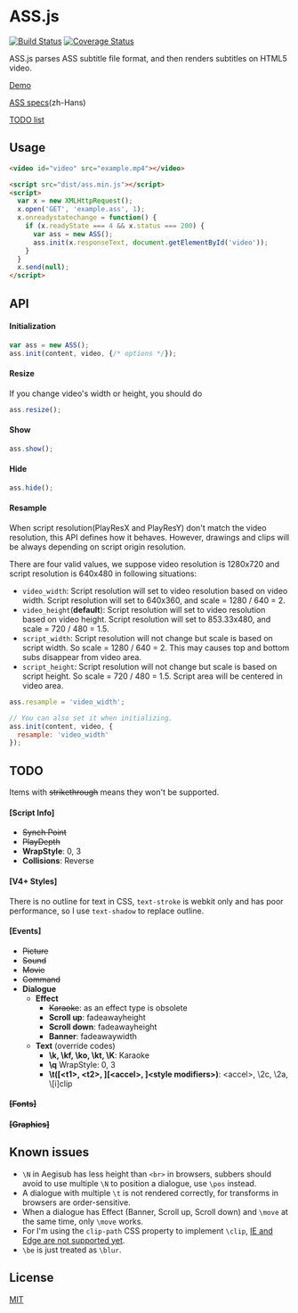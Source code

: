 ASS.js
======
[![Build Status](https://travis-ci.org/weizhenye/ASS.svg?branch=master)](https://travis-ci.org/weizhenye/ASS)
[![Coverage Status](https://coveralls.io/repos/github/weizhenye/ASS/badge.svg?branch=master)](https://coveralls.io/github/weizhenye/ASS?branch=master)

ASS.js parses ASS subtitle file format, and then renders subtitles on HTML5 video.

[Demo](https://ass.js.org/)

[ASS specs](https://github.com/weizhenye/ASS/wiki/ASS-%E5%AD%97%E5%B9%95%E6%A0%BC%E5%BC%8F%E8%A7%84%E8%8C%83)(zh-Hans)

[TODO list](#todo)

## Usage

```html
<video id="video" src="example.mp4"></video>

<script src="dist/ass.min.js"></script>
<script>
  var x = new XMLHttpRequest();
  x.open('GET', 'example.ass', 1);
  x.onreadystatechange = function() {
    if (x.readyState === 4 && x.status === 200) {
      var ass = new ASS();
      ass.init(x.responseText, document.getElementById('video'));
    }
  }
  x.send(null);
</script>
```

## API

#### Initialization

```javascript
var ass = new ASS();
ass.init(content, video, {/* options */});
```

#### Resize
If you change video's width or height, you should do

```javascript
ass.resize();
```

#### Show

```javascript
ass.show();
```

#### Hide

```javascript
ass.hide();
```

#### Resample

When script resolution(PlayResX and PlayResY) don't match the video resolution, this API defines how it behaves. However, drawings and clips will be always depending on script origin resolution.

There are four valid values, we suppose video resolution is 1280x720 and script resolution is 640x480 in following situations:
* `video_width`: Script resolution will set to video resolution based on video width. Script resolution will set to 640x360, and scale = 1280 / 640 = 2.
* `video_height`(__default__): Script resolution will set to video resolution based on video height. Script resolution will set to 853.33x480, and scale = 720 / 480 = 1.5.
* `script_width`: Script resolution will not change but scale is based on script width. So scale = 1280 / 640 = 2. This may causes top and bottom subs disappear from video area.
* `script_height`: Script resolution will not change but scale is based on script height. So scale = 720 / 480 = 1.5. Script area will be centered in video area.

```javascript
ass.resample = 'video_width';

// You can also set it when initializing.
ass.init(content, video, {
  resample: 'video_width'
});
```

## TODO

Items with <del>strikethrough</del> means they won't be supported.

#### [Script Info]

* ~~Synch Point~~
* ~~PlayDepth~~
* __WrapStyle__: 0, 3
* __Collisions__: Reverse


#### [V4+ Styles]

There is no outline for text in CSS, `text-stroke` is webkit only and has poor performance, so I use `text-shadow` to replace outline.

#### [Events]

* ~~Picture~~
* ~~Sound~~
* ~~Movie~~
* ~~Command~~
* __Dialogue__
	+ __Effect__
		- ~~Karaoke~~: as an effect type is obsolete
		- __Scroll up__: fadeawayheight
		- __Scroll down__: fadeawayheight
		- __Banner__: fadeawaywidth
	+ __Text__ (override codes)
		- __\k, \kf, \ko, \kt, \K__: Karaoke
		- __\q__ WrapStyle: 0, 3
		- __\t([&lt;t1&gt;, &lt;t2&gt;, ][&lt;accel&gt;, ]&lt;style modifiers&gt;)__: &lt;accel&gt;, \2c, \2a, \\[i]clip

#### ~~[Fonts]~~
#### ~~[Graphics]~~

## Known issues

* `\N` in Aegisub has less height than `<br>` in browsers, subbers should avoid to use multiple `\N` to position a dialogue, use `\pos` instead.
* A dialogue with multiple `\t` is not rendered correctly, for transforms in browsers are order-sensitive.
* When a dialogue has Effect (Banner, Scroll up, Scroll down) and `\move` at the same time, only `\move` works.
* For I'm using the `clip-path` CSS property to implement `\clip`, [IE and Edge are not supported yet](http://caniuse.com/#feat=css-clip-path).
* `\be` is just treated as `\blur`.

## License

[MIT](https://github.com/weizhenye/ASS/blob/master/LICENSE)
